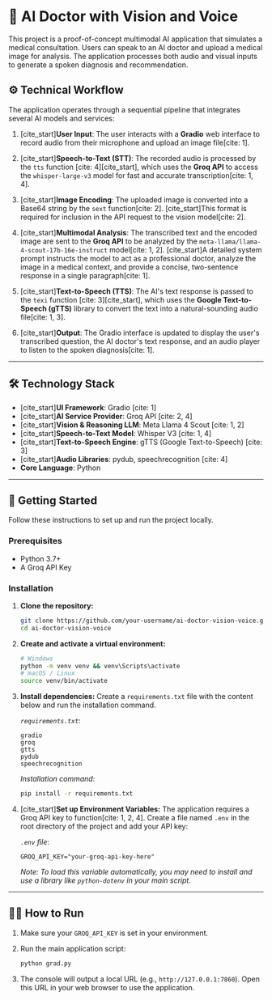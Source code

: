
# 🤖 AI Doctor with Vision and Voice

This project is a proof-of-concept multimodal AI application that simulates a medical consultation. Users can speak to an AI doctor and upload a medical image for analysis. The application processes both audio and visual inputs to generate a spoken diagnosis and recommendation.

## ⚙️ Technical Workflow

The application operates through a sequential pipeline that integrates several AI models and services:

1.  [cite\_start]**User Input**: The user interacts with a **Gradio** web interface to record audio from their microphone and upload an image file[cite: 1].

2.  [cite\_start]**Speech-to-Text (STT)**: The recorded audio is processed by the `tts` function [cite: 4][cite\_start], which uses the **Groq API** to access the `whisper-large-v3` model for fast and accurate transcription[cite: 1, 4].

3.  [cite\_start]**Image Encoding**: The uploaded image is converted into a Base64 string by the `sext` function[cite: 2]. [cite\_start]This format is required for inclusion in the API request to the vision model[cite: 2].

4.  [cite\_start]**Multimodal Analysis**: The transcribed text and the encoded image are sent to the **Groq API** to be analyzed by the `meta-llama/llama-4-scout-17b-16e-instruct` model[cite: 1, 2]. [cite\_start]A detailed system prompt instructs the model to act as a professional doctor, analyze the image in a medical context, and provide a concise, two-sentence response in a single paragraph[cite: 1].

5.  [cite\_start]**Text-to-Speech (TTS)**: The AI's text response is passed to the `texi` function [cite: 3][cite\_start], which uses the **Google Text-to-Speech (gTTS)** library to convert the text into a natural-sounding audio file[cite: 1, 3].

6.  [cite\_start]**Output**: The Gradio interface is updated to display the user's transcribed question, the AI doctor's text response, and an audio player to listen to the spoken diagnosis[cite: 1].

-----

## 🛠️ Technology Stack

  * [cite\_start]**UI Framework**: Gradio [cite: 1]
  * [cite\_start]**AI Service Provider**: Groq API [cite: 2, 4]
  * [cite\_start]**Vision & Reasoning LLM**: Meta Llama 4 Scout [cite: 1, 2]
  * [cite\_start]**Speech-to-Text Model**: Whisper V3 [cite: 1, 4]
  * [cite\_start]**Text-to-Speech Engine**: gTTS (Google Text-to-Speech) [cite: 3]
  * [cite\_start]**Audio Libraries**: pydub, speechrecognition [cite: 4]
  * **Core Language**: Python

-----

## 🚀 Getting Started

Follow these instructions to set up and run the project locally.

### Prerequisites

  * Python 3.7+
  * A Groq API Key

### Installation

1.  **Clone the repository:**

    ```sh
    git clone https://github.com/your-username/ai-doctor-vision-voice.git
    cd ai-doctor-vision-voice
    ```

2.  **Create and activate a virtual environment:**

    ```sh
    # Windows
    python -m venv venv && venv\Scripts\activate
    # macOS / Linux
    source venv/bin/activate
    ```

3.  **Install dependencies:** Create a `requirements.txt` file with the content below and run the installation command.

    *`requirements.txt`*:

    ```
    gradio
    groq
    gtts
    pydub
    speechrecognition
    ```

    *Installation command*:

    ```sh
    pip install -r requirements.txt
    ```

4.  [cite\_start]**Set up Environment Variables:** The application requires a Groq API key to function[cite: 1, 2, 4]. Create a file named `.env` in the root directory of the project and add your API key:

    *`.env` file*:

    ```
    GROQ_API_KEY="your-groq-api-key-here"
    ```

    *Note: To load this variable automatically, you may need to install and use a library like `python-dotenv` in your main script.*

-----

## 🏃‍♀️ How to Run

1.  Make sure your `GROQ_API_KEY` is set in your environment.

2.  Run the main application script:

    ```sh
    python grad.py
    ```

3.  The console will output a local URL (e.g., `http://127.0.0.1:7860`). Open this URL in your web browser to use the application.
